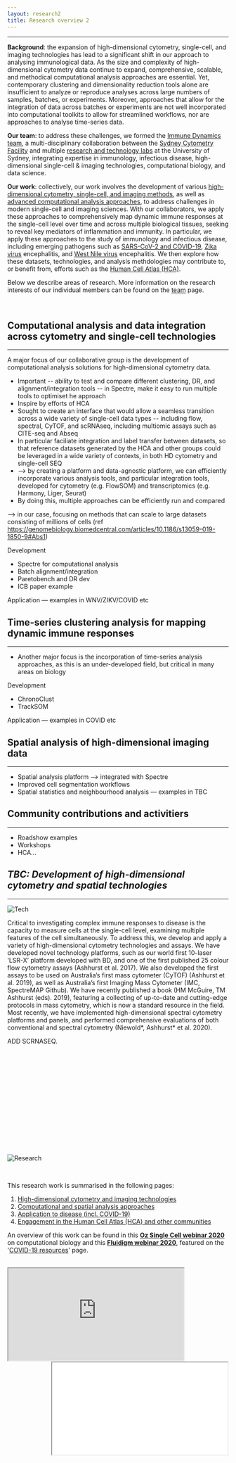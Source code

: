 ```yaml
---
layout: research2
title: Research overview 2
---
```


---

**Background**: the expansion of high-dimensional cytometry, single-cell, and imaging technologies has lead to a significant shift in our approach to analysing immunological data. As the size and complexity of high-dimensional cytometry data continue to expand, comprehensive, scalable, and methodical computational analysis approaches are essential. Yet, contemporary clustering and dimensionality reduction tools alone are insufficient to analyze or reproduce analyses across large numbers of samples, batches, or experiments. Moreover, approaches that allow for the integration of data across batches or experiments are not well incorporated into computational toolkits to allow for streamlined workflows, nor are approaches to analyse time-series data. 

**Our team**: to address these challenges, we formed the [Immune Dynamics team](https://immunedynamics.io/team), a multi-disciplinary collaboration between the [Sydney Cytometry Facility](https://sydneycytometry.org.au/) and multiple [research and technology labs](https://immunedynamics.io/team) at the University of Sydney, integrating expertise in immunology, infectious disease, high-dimensional single-cell & imaging technologies, computational biology, and data science. 

**Our work**: collectively, our work involves the development of various [high-dimensional cytometry, single-cell, and imaging methods](), as well as [advanced computational analysis approaches](), to address challenges in modern single-cell and imaging sciences. With our collaborators, we apply these approaches to comprehensively map dynamic immune responses at the single-cell level over time and across multiple biological tissues, seeking to reveal key mediators of inflammation and immunity. In particular, we apply these approaches to the study of immunology and infectious disease, including emerging pathogens such as [SARS-CoV-2 and COVID-19](https://tomashhurst.github.io/research/#application-to-disease), [Zika virus](https://tomashhurst.github.io/research/#application-to-disease) encephalitis, and [West Nile virus](https://tomashhurst.github.io/research/#application-to-disease) encephalitis. We then explore how these datasets, technologies, and analysis methdologies may contribute to, or benefit from, efforts such as the [Human Cell Atlas (HCA)](http://humancellatlas.org/).

Below we describe areas of research. More information on the research interests of our individual members can be found on the [team](https://immunedynamics.io/team/) page.

<br />

## Computational analysis and data integration across cytometry and single-cell technologies

---

A major focus of our collaborative group is the development of computational analysis solutions for high-dimensional cytometry data.

- Important -- ability to test and compare different clustering, DR, and alignment/integration tools -- in Spectre, make it easy to run multiple tools to optimiset he approach 
- Inspire by efforts of HCA
- Sought to create an interface that would allow a seamless transition across a wide variety of single-cell data types -- including flow, spectral, CyTOF, and scRNAseq, including multiomic assays such as CITE-seq and Abseq
- In particular faciliate integration and label transfer between datasets, so that reference datasets generated by the HCA and other groups could be leveraged in a wide variety of contexts, in both HD cytometry and single-cell SEQ
- --> by creating a platform and data-agnostic platform, we can efficiently incorporate various analysis tools, and particular integration tools, developed for cytometry (e.g. FlowSOM) and transcriptomics (e.g. Harmony, Liger, Seurat)
- By doing this, multiple approaches can be efficiently run and compared

--> in our case, focusing on methods that can scale to large datasets consisting of millions of cells (ref https://genomebiology.biomedcentral.com/articles/10.1186/s13059-019-1850-9#Abs1)

Development
- Spectre for computational analysis
- Batch alignment/integration
- Paretobench and DR dev
- ICB paper example

Application
— examples in WNV/ZIKV/COVID etc

## Time-series clustering analysis for mapping dynamic immune responses

---

- Another major focus is the incorporation of time-series analysis approaches, as this is an under-developed field, but critical in many areas on biology

Development
- ChronoClust
- TrackSOM

Application
— examples in COVID etc

## Spatial analysis of high-dimensional imaging data

---

- Spatial analysis platform --> integrated with Spectre
- Improved cell segmentation workflows
- Spatial statistics and neighbourhood analysis
— examples in TBC

## Community contributions and activitiers

---

- Roadshow examples
- Workshops
- HCA...

## *TBC: Development of high-dimensional cytometry and spatial technologies*

---

![Tech](https://raw.githubusercontent.com/tomashhurst/tomashhurst.github.io/master/images/HDtech3.png)

Critical to investigating complex immune responses to disease is the capacity to measure cells at the single-cell level, examining multiple features of the cell simultaneously. To address this, we develop and apply a variety of high-dimensional cytometry technologies and assays. We have developed novel technology platforms, such as our world first 10-laser ‘LSR-X’ platform developed with BD, and one of the first published 25 colour flow cytometry assays (Ashhurst et al. 2017). We also developed the first assays to be used on Australia’s first mass cytometer (CyTOF) (Ashhurst et al. 2019), as well as Australia’s first Imaging Mass Cytometer (IMC, SpectreMAP Github). We have recently published a book (HM McGuire, TM Ashhurst (eds). 2019), featuring a collecting of up-to-date and cutting-edge protocols in mass cytometry, which is now a standard resource in the field. Most recently, we have implemented high-dimensional spectral cytometry platforms and panels, and performed comprehensive evaluations of both conventional and spectral cytometry (Niewold*, Ashhurst* et al. 2020).

ADD SCRNASEQ.

<br />

<br />
<br />
<br />
<br />
<br />
<br />
<br />
<br />
<br />
<br />
<br />


























<br />

![Research](https://raw.githubusercontent.com/tomashhurst/tomashhurst.github.io/master/images/Research.png)

<br />

This research work is summarised in the following pages:
1. [High-dimensional cytometry and imaging technologies](https://immunedynamics.io/research/tech/)
2. [Computational and spatial analysis approaches](https://immunedynamics.io/research/analysis/)
3. [Application to disease (incl. COVID-19)](https://immunedynamics.io/research/disease/)
4. [Engagement in the Human Cell Atlas (HCA) and other communities](https://immunedynamics.io/research/communities/)

An overview of this work can be found in this **[Oz Single Cell webinar 2020](https://youtu.be/poEDERGXrQw?t=3151)** on computational biology and this **[Fluidigm webinar 2020](https://www.fluidigm.com/articles/presentation---mapping-dynamic-immunity-across-time-space-and-disease-state-using-high%E2%80%90dimensional-cytometry-technologies-and-analytics)**, featured on the '[COVID-19 resources](https://www.fluidigm.com/singlearticles/covid-19-resources)' page.

<br />

<div class="box">
  <div class="box">
    <iframe align="left" class="vidyard_iframe" src="https://www.youtube.com/embed/poEDERGXrQw?start=3151" width="400" height="210" scrolling="no" frameborder="10" margin="10" allowtransparency="true" allowfullscreen></iframe>
  </div>

  <div class="box">
   <iframe align="right" width="400" height="210" src="//play.vidyard.com/4A9gczgzSZrmMa2q5Tyuvf.html?" frameborder="10" margin="10" allow="accelerometer; autoplay; clipboard-write; encrypted-media; gyroscope; picture-in-picture" allowfullscreen></iframe>
  </div>
</div>

<br />
<br />
<br />
<br />
<br />
<br />
<br />
<br />
<br />
<br />
<br />
&nbsp;&nbsp;&nbsp;&nbsp;&nbsp;&nbsp;&nbsp;&nbsp;&nbsp;
